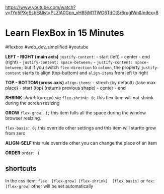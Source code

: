 https://www.youtube.com/watch?v=fYq5PXgSsbE&list=PLZlA0Gpn_vH85jM1TWO6TdCtSr6ruglWn&index=8


# Learn FlexBox in 15 Minutes
#flexbox    #web_dev_simplified #youtube


**LEFT - RIGHT (main axis)**
`justify-content`:
	- start (left)
	- center
	- end (right)
	-  `justify-content: space-between;`
	- `justify-content: space-between;`
but if you switch `flex-direction` to `column`, the property `justify-content` starts to align (top-buttom) and `align-items` from left to right




**TOP - BOTTOM (cross axis)**
`align-items`:
	- strech (by default) (take max place)
	- start (top) (returns previous shape)
	- center
	- end


**SHRINK**
*shrink* kurczyć się
`flex-shrink: 0;` this flex item  will not shrink during the screen resizing

**GROW**
`flex-grow: 1;` this item fulls all the space during the window browser resizing.

`flex-basis: 0;` this override other settings and  this item will startto grow from zero


**ALIGN-SELF**
this rule override other
you can change the place of an item

**ORDER**
`order: 1`


## shortcuts
In the css item:
`flex: [flex-grow] [flex-shrink]  [flex basis]`
or
`fex: [flex-grow]` other will be set automatically





